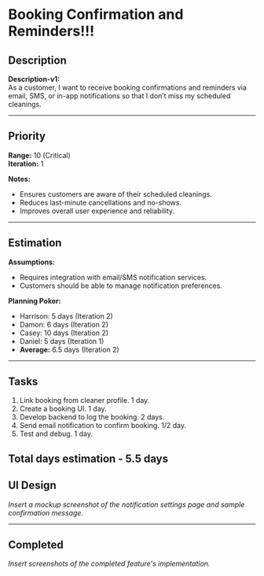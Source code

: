 # Booking Confirmation and Reminders!!!

## Description
**Description-v1:**  
As a customer, I want to receive booking confirmations and reminders via email, SMS, or in-app notifications so that I don’t miss my scheduled cleanings.

---

## Priority
**Range:** 10 (Critical)  
**Iteration:** 1  

**Notes:**  
- Ensures customers are aware of their scheduled cleanings.  
- Reduces last-minute cancellations and no-shows.  
- Improves overall user experience and reliability.

---

## Estimation
**Assumptions:**  
- Requires integration with email/SMS notification services.  
- Customers should be able to manage notification preferences.  

**Planning Poker:**  
- Harrison: 5 days (Iteration 2)  
- Damon: 6 days (Iteration 2)  
- Casey: 10 days (Iteration 2)  
- Daniel: 5 days (Iteration 1)  
- **Average:** 6.5 days (Iteration 2)

---

## Tasks
1. Link booking from cleaner profile. 1 day.
2. Create a booking UI. 1 day.
3. Develop backend to log the booking. 2 days.
4. Send email notification to confirm booking. 1/2 day.
5. Test and debug. 1 day.

Total days estimation - 5.5 days
---

## UI Design
*Insert a mockup screenshot of the notification settings page and sample confirmation message.*

---

## Completed
*Insert screenshots of the completed feature's implementation.*
